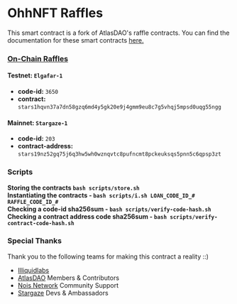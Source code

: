 # OhhNFT Raffles

This smart contract is a fork of AtlasDAO's raffle contracts.
You can find the documentation for these smart contracts [here.](https://docs.atlasdao.zone/introduction/welcome)

### [On-Chain Raffles](./contracts//raffles/README.md)

#### Testnet: `Elgafar-1`

- **code-id:** `3650`
- **contract:** `stars1hqvn37a7dn58gzq6md4y5gk20e9j4gmm9eu8c7g5vhqj5mpsd0uqg55ngg`

#### Mainnet: `Stargaze-1`

- **code-id:** `203`
- **contract-address:** `stars19nz52gq75j6q3hw5wh0wznqvtc8pufncmt8pckeuksqs5pnn5c6qpsp3zt`

### Scripts

**Storing the contracts `bash scripts/store.sh`**\
**Instantiating the contracts - `bash scripts/i.sh LOAN_CODE_ID_# RAFFLE_CODE_ID_#`**\
**Checking a code-id sha256sum - `bash scripts/verify-code-hash.sh`**\
**Checking a contract address code sha256sum - `bash scripts/verify-contract-code-hash.sh`**

### Special Thanks

Thank you to the following teams for making this contract a reality ::)

- [Illiquidlabs](https://github.com/illiquidly)
- [AtlasDAO](https://atlasdao.zone) Members & Contributors
- [Nois Network](https://nois.network) Community Support
- [Stargaze](https://stargaze.zone) Devs & Ambassadors
